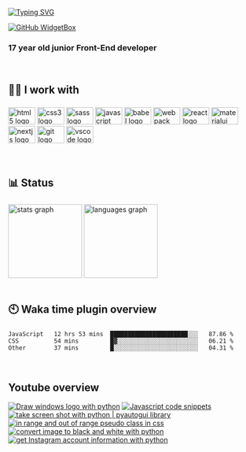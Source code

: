 [![Typing SVG](https://readme-typing-svg.demolab.com?font=Fira+Code&pause=1000&width=435&height=30&lines=Welcome+to+my+Github+page)](https://git.io/typing-svg)

[![GitHub WidgetBox](https://github-widgetbox.vercel.app/api/profile?username=amirhosseinbanaei&data=followers,repositories,stars,commits&theme=darkmode&width=350)](https://github.com/Jurredr/github-widgetbox)

<h3 align="left">17 year old junior Front-End developer</h3>

<br clear="both">

###

<h2 align="left">🧑‍💻 I work with</h2>

###


<div align="left">
  <img src="https://cdn.jsdelivr.net/gh/devicons/devicon/icons/html5/html5-original.svg" height="35" width="55" alt="html5 logo"  />
  <img src="https://cdn.jsdelivr.net/gh/devicons/devicon/icons/css3/css3-original.svg" height="35" width="55" alt="css3 logo"  />
  <img src="https://cdn.jsdelivr.net/gh/devicons/devicon/icons/sass/sass-original.svg" height="35" width="55" alt="sass logo"  />
  <img src="https://cdn.jsdelivr.net/gh/devicons/devicon/icons/javascript/javascript-original.svg" height="35" width="55" alt="javascript logo"  />
  <img src="https://cdn.jsdelivr.net/gh/devicons/devicon/icons/babel/babel-original.svg" height="35" width="55" alt="babel logo"  />
  <img src="https://cdn.jsdelivr.net/gh/devicons/devicon/icons/webpack/webpack-original.svg" height="35" width="55" alt="webpack logo"  />
  <img src="https://cdn.jsdelivr.net/gh/devicons/devicon/icons/react/react-original.svg" height="35" width="55" alt="react logo"  />
  <img src="https://cdn.jsdelivr.net/gh/devicons/devicon/icons/materialui/materialui-original.svg" height="35" width="55" alt="materialui logo"  />
  <img src="https://cdn.jsdelivr.net/gh/devicons/devicon/icons/nextjs/nextjs-original.svg" height="35" width="55" alt="nextjs logo"  />
  <img src="https://cdn.jsdelivr.net/gh/devicons/devicon/icons/git/git-original.svg" height="35" width="55" alt="git logo"  />
  <img src="https://cdn.jsdelivr.net/gh/devicons/devicon/icons/vscode/vscode-original.svg" height="35" width="55" alt="vscode logo"  />
</div>

<br clear="both">

<!-- <h2 align="left">🔗 Social</h2>

###

<div align="left">
  <img src="https://raw.githubusercontent.com/maurodesouza/profile-readme-generator/master/src/assets/icons/social/gmail/default.svg" width="55" height="35" alt="gmail logo"  />
  <img src="https://raw.githubusercontent.com/maurodesouza/profile-readme-generator/master/src/assets/icons/social/linkedin/default.svg" width="55" height="35" alt="linkedin logo"  />
  <img src="https://raw.githubusercontent.com/maurodesouza/profile-readme-generator/master/src/assets/icons/social/youtube/default.svg" width="55" height="35" alt="youtube logo"  />
  <img src="https://raw.githubusercontent.com/maurodesouza/profile-readme-generator/master/src/assets/icons/social/instagram/default.svg" width="55" height="35" alt="instagram logo"  />
</div> -->

<br clear="both">

<h2 align="left">📊 Status</h2>

###

<div align="left">
  <img src="https://github-readme-stats.vercel.app/api?hide_title=true&hide_rank=false&show_icons=true&include_all_commits=false&count_private=false&disable_animations=false&theme=shades-of-purple&locale=en&hide_border=true&username=amirhosseinbanaei" height="150" alt="stats graph"  />
  <img src="https://github-readme-stats.vercel.app/api/top-langs?locale=en&hide_title=false&layout=compact&card_width=350&langs_count=6&theme=shades-of-purple&hide_border=true&username=amirhosseinbanaei" height="150" alt="languages graph"  />
</div>

<br clear="both">

###

<h2 align="left">🕙 Waka time plugin overview</h2>

###

<!--START_SECTION:waka-->

```text
JavaScript   12 hrs 53 mins  ██████████████████████░░░   87.86 %
CSS          54 mins         █▓░░░░░░░░░░░░░░░░░░░░░░░   06.21 %
Other        37 mins         █░░░░░░░░░░░░░░░░░░░░░░░░   04.31 %
```

<!--END_SECTION:waka-->

<br clear="both">

###

<h2 align="left">Youtube overview</h2>

<!-- BEGIN YOUTUBE-CARDS -->
[![Draw windows logo with python](https://ytcards.demolab.com/?id=qaM6jVI5HNg&title=Draw+windows+logo+with+python&lang=en&timestamp=1663096501&background_color=%230d1117&title_color=%23ffffff&stats_color=%23dedede&width=250 "Draw windows logo with python")](https://www.youtube.com/watch?v=qaM6jVI5HNg)
[![Javascript code snippets](https://ytcards.demolab.com/?id=oSlgJA80aTc&title=Javascript+code+snippets&lang=en&timestamp=1663010104&background_color=%230d1117&title_color=%23ffffff&stats_color=%23dedede&width=250 "Javascript code snippets")](https://www.youtube.com/watch?v=oSlgJA80aTc)
[![take screen shot with python | pyautogui library](https://ytcards.demolab.com/?id=C8uXYEtulZk&title=take+screen+shot+with+python+%7C+pyautogui+library&lang=en&timestamp=1662923700&background_color=%230d1117&title_color=%23ffffff&stats_color=%23dedede&width=250 "take screen shot with python | pyautogui library")](https://www.youtube.com/watch?v=C8uXYEtulZk)
[![in range and out of range pseudo class in css](https://ytcards.demolab.com/?id=znzCsKMgWbU&title=in+range+and+out+of+range+pseudo+class+in+css&lang=en&timestamp=1662837303&background_color=%230d1117&title_color=%23ffffff&stats_color=%23dedede&width=250 "in range and out of range pseudo class in css")](https://www.youtube.com/watch?v=znzCsKMgWbU)
[![convert image to black and white with python](https://ytcards.demolab.com/?id=uwvmESppWH0&title=convert+image+to+black+and+white+with+python&lang=en&timestamp=1662750902&background_color=%230d1117&title_color=%23ffffff&stats_color=%23dedede&width=250 "convert image to black and white with python")](https://www.youtube.com/watch?v=uwvmESppWH0)
[![get Instagram account information with python](https://ytcards.demolab.com/?id=E6wgokYYrUo&title=get+Instagram+account+information+with+python&lang=en&timestamp=1662664500&background_color=%230d1117&title_color=%23ffffff&stats_color=%23dedede&width=250 "get Instagram account information with python")](https://www.youtube.com/watch?v=E6wgokYYrUo)
<!-- END YOUTUBE-CARDS -->
